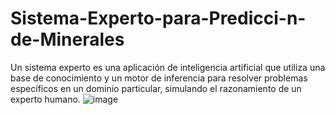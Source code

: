 # Sistema-Experto-para-Predicci-n-de-Minerales
 Un sistema experto es una aplicación de inteligencia artificial que utiliza una base de conocimiento y un motor de inferencia para resolver problemas específicos en un dominio particular, simulando el razonamiento de un experto humano.
![image](https://github.com/macroinformatica/Sistema-Experto-para-Predicci-n-de-Minerales/assets/168116085/fd23fda6-7493-457b-afc3-04d1b8d61bc9)
